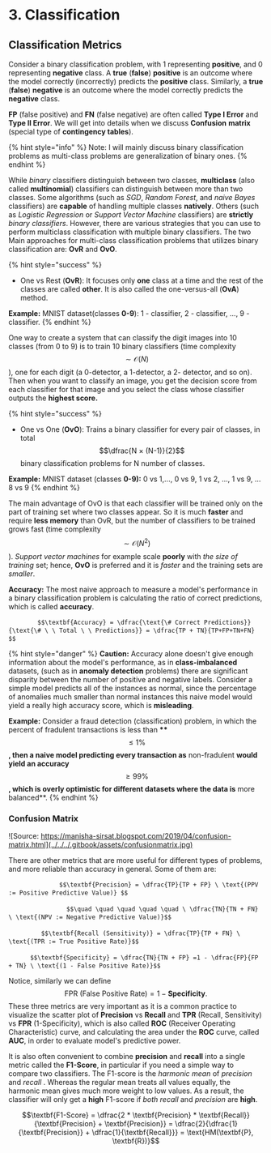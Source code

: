# 3. Classification

## Classification Metrics

Consider a binary classification problem, with 1 representing **positive**, and 0 representing **negative** class. A **true** \(**false**\) **positive** is an outcome where the model correctly \(incorrectly\) predicts the **positive** class. Similarly, a **true** \(**false**\) **negative** is an outcome where the model correctly predicts the **negative** class.

**FP** \(false positive\) and **FN** \(false negative\) are often called **Type I Error** and **Type II Error**. We will get into details when we discuss **Confusion** **matrix** \(special type of **contingency tables**\).

{% hint style="info" %}
Note: I will mainly discuss binary classification problems as multi-class problems are generalization of binary ones.
{% endhint %}

 While _binary_ classifiers distinguish between two classes, **multiclass** \(also called **multinomial**\) classifiers can distinguish between more than two classes. Some algorithms \(such as _SGD_, _Random Forest_, and _naive Bayes_ classifiers\) are **capable** of handling multiple classes **natively**. Others \(such as _Logistic Regression_ or _Support Vector Machine_ classifiers\) are **strictly** _binary classifiers_. However, there are various strategies that you can use to perform multiclass classification with multiple binary classifiers. The two Main approaches for multi-class classification problems that utilizes binary classification are: **OvR** and **OvO**.

{% hint style="success" %}
* One vs Rest \(**OvR**\): It focuses only **one** class at a time and the rest of the classes are called **other**. It is also called the one-versus-all \(**OvA**\) method.

**Example:** MNIST dataset\(classes **0-9**\): 1 - classifier, 2 - classifier, ..., 9 - classifier.
{% endhint %}

One way to create a system that can classify the digit images into 10 classes \(from 0 to 9\) is to train 10 binary classifiers \(time complexity $$\sim \mathcal{O}(N)$$\), one for each digit \(a 0-detector, a 1-detector, a 2- detector, and so on\). Then when you want to classify an image, you get the decision score from each classifier for that image and you select the class whose classifier outputs the **highest score.**

{% hint style="success" %}
* One vs One \(**OvO**\): Trains a binary classifier for every pair of classes, in total $$\dfrac{N × (N-1)}{2}$$ binary classification problems for N number of classes.

**Example:** MNIST dataset \(classes **0-9\):** 0 vs 1,..., 0 vs 9, 1 vs 2, ..., 1 vs 9, ... 8 vs 9
{% endhint %}

The main advantage of OvO is that each classifier will be trained only on the part of training set where two classes appear. So it is much **faster** and require **less memory** than OvR, but the number of classifiers to be trained grows fast \(time complexity $$\sim \mathcal{O}(N^2)$$\). _Support vector machines_ for example scale **poorly** with _the size of training_ set; hence, **OvO** is preferred and it is _faster_ and the training sets are _smaller_.

**Accuracy:** The most naive approach to measure a model's performance in a binary classification problem is calculating the ratio of correct predictions, which is called **accuracy**.

            $$\textbf{Accuracy} = \dfrac{\text{\# Correct Predictions}}{\text{\# \ \ Total \ \ Predictions}} = \dfrac{TP + TN}{TP+FP+TN+FN} $$ 

{% hint style="danger" %}
**Caution:** Accuracy alone doesn't give enough information about the model's performance, as in **class-imbalanced** datasets, \(such as in **anomaly detection** problems\) there are significant disparity between the number of positive and negative labels. Consider a simple model predicts all of the instances as normal, since the percentage of anomalies much smaller than normal instances this naive model would yield a really high accuracy score, which is **misleading**.

**Example:** Consider a fraud detection \(classification\) problem, in which the percent of fradulent transactions is less than **\*\***$$\leq 1\%$$ **, then a naive model predicting every transaction as** non-fradulent **would yield an accuracy** $$≥ 99 \%$$**, which is overly optimistic for different datasets where the data is** more balanced\*\*.
{% endhint %}

### Confusion Matrix

![Source: https://manisha-sirsat.blogspot.com/2019/04/confusion-matrix.html](../../../.gitbook/assets/confusionmatrix.jpg)

There are other metrics that are more useful for different types of problems, and more reliable than accuracy in general. Some of them are:

                  $$\textbf{Precision} = \dfrac{TP}{TP + FP} \ \text{(PPV := Positive Predictive Value)} $$

                    $$\quad \quad \quad \quad \quad \ \dfrac{TN}{TN + FN} \ \text{(NPV := Negative Predictive Value)}$$

             $$\textbf{Recall (Sensitivity)} = \dfrac{TP}{TP + FN} \ \text{(TPR := True Positive Rate)}$$

          $$\textbf{Specificity} = \dfrac{TN}{TN + FP} =1 - \dfrac{FP}{FP + TN} \ \text{(1 - False Positive Rate)}$$

Notice, similarly we can define $$\text{FPR (False Positive Rate)} = 1 - \textbf{Specificity}.$$These three metrics are very important as it is a common practice to visualize the scatter plot of **Precision** vs **Recall** and **TPR** \(Recall, Sensitivity\) vs **FPR** \(1-Specificity\), which is also called **ROC** \(Receiver Operating Characteristic\) curve, and calculating the area under the **ROC** curve, called **AUC**, in order to evaluate model's predictive power.

It is also often convenient to combine **precision** and **recall** into a single metric called the **F1-Score**, in particular if you need a simple way to compare two classifiers. The F1-score is the _harmonic mean_ of _precision_ and _recall_ . Whereas the regular mean treats all values equally, the harmonic mean gives much more weight to low values. As a result, the classifier will only get a **high** F1-score if _both recall_ and _precision_ are **high**.

$$\textbf{F1-Score} = \dfrac{2 * \textbf{Precision} * \textbf{Recall}}{\textbf{Precision} + \textbf{Precision}} = \dfrac{2}{\dfrac{1}{\textbf{Precision}} + \dfrac{1}{\textbf{Recall}}} = \text{HM(\textbf{P}, \textbf{R})}$$

